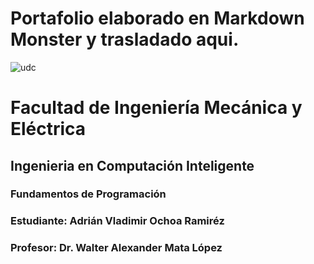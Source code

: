 # Portafolio elaborado en Markdown Monster y trasladado aqui.
![udc](https://user-images.githubusercontent.com/112590329/191227116-3a2a89ae-4723-413e-a1cd-a10fb831a618.png)

# Facultad de Ingeniería Mecánica y Eléctrica
## Ingenieria en Computación Inteligente
### Fundamentos de Programación
### Estudiante: Adrián Vladimir Ochoa Ramiréz
### Profesor: Dr. Walter Alexander Mata López

